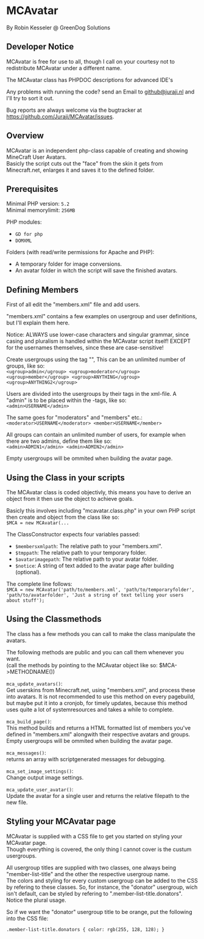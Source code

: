 MCAvatar
===
By Robin Kesseler @ GreenDog Solutions

Developer Notice
---
MCAvatar is free for use to all, though I call on your courtesy not to redistribute MCAvatar under a
different name.

The MCAvatar class has PHPDOC descriptions for advanced IDE's

Any problems with running the code?
send an Email to github@juraji.nl and I'll try to sort it out.

Bug reports are always welcome via the bugtracker at https://github.com/Juraji/MCAvatar/issues.

Overview
---
MCAvatar is an independent php-class capable of creating and showing MineCraft User Avatars.<br />
Basicly the script cuts out the "face" from the skin it gets from Minecraft.net, enlarges it and saves it to the defined folder.


Prerequisites
---
Minimal PHP version: `5.2`<br />
Minimal memorylimit: `256MB`<br />

PHP modules:<br />
  - `GD for php`<br />
  - `DOMXML`<br />

Folders (with read/write permissions for Apache and PHP):<br />
  - A temporary folder for image conversions.<br />
  - An avatar folder in witch the script will save the finished avatars.<br />


Defining Members
---
First of all edit the "members.xml" file and add users.

"members.xml" contains a few examples on usergroup and user definitions, but I'll explain them here.

Notice: ALWAYS use lower-case characters and singular grammar, since casing and pluralism is handled within the MCAvatar script itself! EXCEPT for the usernames themselves, since these are case-sensitive!

Create usergroups using the tag "<ugroup>", This can be an unlimited number of groups, like so:<br />
  `<ugroup>admin</ugroup>
  <ugroup>moderator</ugroup>
  <ugroup>member</ugroup>
  <ugroup>ANYTHING</ugroup>
  <ugroup>ANYTHING2</ugroup>`

Users are divided into the usergroups by their tags in the xml-file.
A "admin" is to be placed within the <admin>-tags, like so:<br />
  `<admin>USERNAME</admin>`

The same goes for "moderators" and "members" etc.:<br />
  `<moderator>USERNAME</moderator>
  <member>USERNAME</member>`

All groups can contain an unlimited number of users, for example when there are two admins, define them like so:<br />
  `<admin>ADMIN1</admin>
  <admin>ADMIN2</admin>`

Empty usergroups will be ommited when building the avatar page.


Using the Class in your scripts
---
The MCAvatar class is coded objectivly, this means you have to derive an object from it then use the object to achieve goals.

Basicly this involves including "mcavatar.class.php" in your own PHP script then create and object from the class like so:<br />
  `$MCA = new MCAvatar(...`

The ClassConstructor expects four variables passed:<br />
  - `$membersxmlpath`: The relative path to your "members.xml".<br />
  - `$tmppath`: The relative path to your temporary folder.<br />
  - `$avatarimagepath`: The relative path to your avatar folder.<br />
  - `$notice`: A string of text added to the avatar page after building (optional).<br />

The complete line follows:<br />
  `$MCA = new MCAvatar('path/to/members.xml',
                       'path/to/temporaryfolder',
                       'path/to/avatarfolder',
                       'Just a string of text telling your users about stuff');`


Using the Classmethods
---
The class has a few methods you can call to make the class manipulate the avatars.

The following methods are public and you can call them whenever you want.<br />
(call the methods by pointing to the MCAvatar object like so: $MCA->METHODNAME())

`mca_update_avatars()`:<br />
  Get userskins from Minecraft.net, using "members.xml", and process these into avatars.
  It is not recommended to use this method on every pagebuild, but maybe put it into a cronjob, for timely updates, because this method uses quite a lot of systemresources and takes a while to complete.

`mca_build_page()`:<br />
  This method builds and returns a HTML formatted list of members you've defined in "members.xml" alongwith their respective avatars and groups.<br />
  Empty usergroups will be ommited when building the avatar page.

`mca_messages()`:<br />
  returns an array with scriptgenerated messages for debugging.

`mca_set_image_settings()`:<br />
  Change output image settings.

`mca_update_user_avatar()`:<br />
  Update the avatar for a single user and returns the relative filepath to the new file.

Styling your MCAvatar page
---
MCAvatar is supplied with a CSS file to get you started on styling your MCAvatar page.<br />
Though everything is covered, the only thing I cannot cover is the custum usergroups.<br />

All usergroup titles are supplied with two classes, one always being "member-list-title" and the other the respective usergroup name.<br />
The colors and styling for every custom usergroup can be added to the CSS by refering to these classes. So, for instance, the "donator" usergroup, wich isn't default, can be styled by refering to ".member-list-title.donators". Notice the plural usage.

So if we want the "donator" usergroup title to be orange, put the following into the CSS file:

`.member-list-title.donators {
  color: rgb(255, 128, 128);
}`